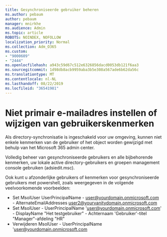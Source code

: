 ```yaml
---
title: Gesynchroniseerde gebruiker beheren
ms.author: pebaum
author: pebaum
manager: mnirkhe
ms.audience: Admin
ms.topic: article
ROBOTS: NOINDEX, NOFOLLOW
localization_priority: Normal
ms.collection: Adm_O365
ms.custom:
- "9000609"
- "2444"
ms.openlocfilehash: a943c59d67c512e6326856dacd0053db121f6aa3
ms.sourcegitcommit: 1d98db8acb9959aba3b5e308a567ade6b62da56c
ms.translationtype: MT
ms.contentlocale: nl-NL
ms.lasthandoff: 08/22/2019
ms.locfileid: "36541981"
---
```

# <a name="unable-to-set-primary-email-address-or-change-user-attributes"></a>Niet primair e-mailadres instellen of wijzigen van gebruikerskenmerken

Als directory-synchronisatie is ingeschakeld voor uw omgeving, kunnen niet enkele kenmerken van de gebruiker of het object worden gewijzigd met behulp van het Microsoft 365 admin center.

Volledig beheer van gesynchroniseerde gebruikers en alle bijbehorende kenmerken, uw lokale active directory-gebruikers en groepen management console gebruiken (adsiedit.msc).  

Ook kunt u afzonderlijke gebruikers of kenmerken voor gesynchroniseerde gebruikers met powershell, zoals weergegeven in de volgende veelvoorkomende voorbeelden: 
- Set MsolUser UserPrincipalName - user@yourdomain.onmicrosoft.com - AlternateEmailAddresses user2@yourvanitydomain.onmicrosoft.com
- Set MsolUser - UserPrincipalName 'user@yourdomain.onmicrosoft.com' - DisplayName "Het testgebruiker" - Achternaam 'Gebruiker'-titel "Manager"-afdeling "HR"
- Verwijderen MsolUser - UserPrincipalName 'user@yourdomain.onmicrosoft.com